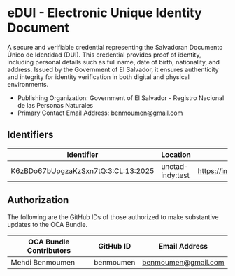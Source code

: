 # eDUI - Electronic Unique Identity Document

A secure and verifiable credential representing the Salvadoran Documento Único de Identidad (DUI). This credential provides proof of identity, including personal details such as full name, date of birth, nationality, and address. Issued by the Government of El Salvador, it ensures authenticity and integrity for identity verification in both digital and physical environments.

- Publishing Organization: Government of El Salvador - Registro Nacional de las Personas Naturales
- Primary Contact Email Address: benmoumen@gmail.com

## Identifiers

| Identifier                          | Location         | URL                              |
| ----------------------------------- | ---------------- | -------------------------------- |
| K6zBDo67bUpgzaKzSxn7tQ:3:CL:13:2025 | unctad-indy:test | https://indy.govchain.technology |

## Authorization

The following are the GitHub IDs of those authorized to make substantive updates to the OCA Bundle.

| OCA Bundle Contributors | GitHub ID | Email Address       |
| ----------------------- | --------- | ------------------- |
| Mehdi Benmoumen         | benmoumen | benmoumen@gmail.com |
